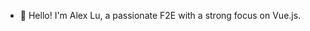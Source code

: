 - 👋 Hello! I'm Alex Lu, a passionate F2E with a strong focus on Vue.js.

<!---
jgrgkjd2/jgrgkjd2 is a ✨ special ✨ repository because its `README.md` (this file) appears on your GitHub profile.
You can click the Preview link to take a look at your changes.
--->
